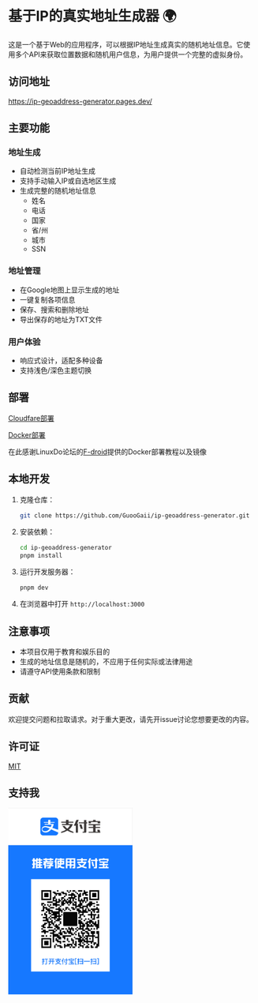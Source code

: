 # 基于IP的真实地址生成器 🌍

这是一个基于Web的应用程序，可以根据IP地址生成真实的随机地址信息。它使用多个API来获取位置数据和随机用户信息，为用户提供一个完整的虚拟身份。

## 访问地址

https://ip-geoaddress-generator.pages.dev/

## 主要功能

### 地址生成
- 自动检测当前IP地址生成
- 支持手动输入IP或自选地区生成
- 生成完整的随机地址信息
  - 姓名
  - 电话
  - 国家
  - 省/州
  - 城市
  - SSN

### 地址管理
- 在Google地图上显示生成的地址
- 一键复制各项信息
- 保存、搜索和删除地址
- 导出保存的地址为TXT文件

### 用户体验
- 响应式设计，适配多种设备
- 支持浅色/深色主题切换

## 部署

[Cloudfare部署](Cloudfare部署教程.md)

[Docker部署](https://linux.do/t/topic/234815)

在此感谢LinuxDo论坛的[F-droid](https://linux.do/u/F-droid/summary)提供的Docker部署教程以及镜像

## 本地开发

1. 克隆仓库：
   ```bash
   git clone https://github.com/GuooGaii/ip-geoaddress-generator.git
   ```

2. 安装依赖：
   ```bash
   cd ip-geoaddress-generator
   pnpm install
   ```

3. 运行开发服务器：
   ```bash
   pnpm dev
   ```

4. 在浏览器中打开 `http://localhost:3000`

## 注意事项

- 本项目仅用于教育和娱乐目的
- 生成的地址信息是随机的，不应用于任何实际或法律用途
- 请遵守API使用条款和限制

## 贡献

欢迎提交问题和拉取请求。对于重大更改，请先开issue讨论您想要更改的内容。

## 许可证

[MIT](https://choosealicense.com/licenses/mit/)

## 支持我

<img src="支付宝收款码.png" alt="支付宝收款码" style="width: 50%; max-width: 300px;"/>
